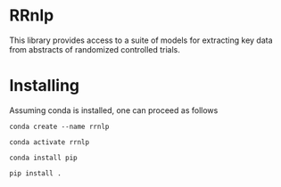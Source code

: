 # RRnlp

This library provides access to a suite of models for extracting key data from abstracts of randomized controlled trials. 

# Installing

Assuming conda is installed, one can proceed as follows

`conda create --name rrnlp`

`conda activate rrnlp`

`conda install pip`

`pip install .`


